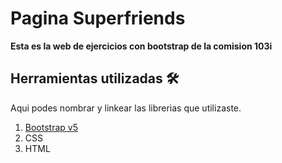 # Pagina Superfriends
**Esta es la web de ejercicios con bootstrap de la comision 103i**
## Herramientas utilizadas 🛠️

Aqui podes nombrar y linkear las librerias que utilizaste.


1. [Bootstrap v5](https://getbootstrap.com/)
2. CSS
3. HTML
